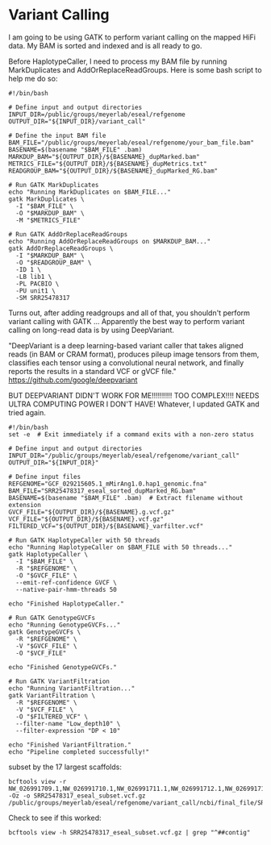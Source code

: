 # Variant Calling
I am going to be using GATK to perform variant calling on the mapped HiFi data. My BAM is sorted and indexed and is all ready to go. 

Before HaplotypeCaller, I need to process my BAM file by running MarkDuplicates and AddOrReplaceReadGroups. Here is some bash script to help me do so: 

```console
#!/bin/bash

# Define input and output directories
INPUT_DIR=/public/groups/meyerlab/eseal/refgenome 
OUTPUT_DIR="${INPUT_DIR}/variant_call"

# Define the input BAM file
BAM_FILE="/public/groups/meyerlab/eseal/refgenome/your_bam_file.bam"
BASENAME=$(basename "$BAM_FILE" .bam)
MARKDUP_BAM="${OUTPUT_DIR}/${BASENAME}_dupMarked.bam"
METRICS_FILE="${OUTPUT_DIR}/${BASENAME}_dupMetrics.txt"
READGROUP_BAM="${OUTPUT_DIR}/${BASENAME}_dupMarked_RG.bam"

# Run GATK MarkDuplicates
echo "Running MarkDuplicates on $BAM_FILE..."
gatk MarkDuplicates \
  -I "$BAM_FILE" \
  -O "$MARKDUP_BAM" \
  -M "$METRICS_FILE"

# Run GATK AddOrReplaceReadGroups
echo "Running AddOrReplaceReadGroups on $MARKDUP_BAM..."
gatk AddOrReplaceReadGroups \
  -I "$MARKDUP_BAM" \
  -O "$READGROUP_BAM" \
  -ID 1 \
  -LB lib1 \
  -PL PACBIO \
  -PU unit1 \
  -SM SRR25478317

```

Turns out, after adding readgroups and all of that, you shouldn't perform variant calling with GATK ... Apparently the best way to perform variant calling on long-read data is by using DeepVariant. 

"DeepVariant is a deep learning-based variant caller that takes aligned reads (in BAM or CRAM format), produces pileup image tensors from them, classifies each tensor using a convolutional neural network, and finally reports the results in a standard VCF or gVCF file." https://github.com/google/deepvariant

BUT DEEPVARIANT DIDN'T WORK FOR ME!!!!!!!!!! TOO COMPLEX!!!! NEEDS ULTRA COMPUTING POWER I DON'T HAVE! Whatever, I updated GATK and tried again. 

```console
#!/bin/bash
set -e  # Exit immediately if a command exits with a non-zero status

# Define input and output directories
INPUT_DIR="/public/groups/meyerlab/eseal/refgenome/variant_call"
OUTPUT_DIR="${INPUT_DIR}"

# Define input files
REFGENOME="GCF_029215605.1_mMirAng1.0.hap1_genomic.fna"
BAM_FILE="SRR25478317_eseal_sorted_dupMarked_RG.bam"
BASENAME=$(basename "$BAM_FILE" .bam)  # Extract filename without extension
GVCF_FILE="${OUTPUT_DIR}/${BASENAME}.g.vcf.gz"
VCF_FILE="${OUTPUT_DIR}/${BASENAME}.vcf.gz"
FILTERED_VCF="${OUTPUT_DIR}/${BASENAME}_varfilter.vcf"

# Run GATK HaplotypeCaller with 50 threads
echo "Running HaplotypeCaller on $BAM_FILE with 50 threads..."
gatk HaplotypeCaller \
  -I "$BAM_FILE" \
  -R "$REFGENOME" \
  -O "$GVCF_FILE" \
  --emit-ref-confidence GVCF \
  --native-pair-hmm-threads 50

echo "Finished HaplotypeCaller."

# Run GATK GenotypeGVCFs
echo "Running GenotypeGVCFs..."
gatk GenotypeGVCFs \
  -R "$REFGENOME" \
  -V "$GVCF_FILE" \
  -O "$VCF_FILE"

echo "Finished GenotypeGVCFs."

# Run GATK VariantFiltration
echo "Running VariantFiltration..."
gatk VariantFiltration \
  -R "$REFGENOME" \
  -V "$VCF_FILE" \
  -O "$FILTERED_VCF" \
  --filter-name "Low_depth10" \
  --filter-expression "DP < 10"

echo "Finished VariantFiltration."
echo "Pipeline completed successfully!"
```

subset by the 17 largest scaffolds: 

    bcftools view -r NW_026991709.1,NW_026991710.1,NW_026991711.1,NW_026991712.1,NW_026991713.1,NW_026991714.1,NW_026991715.1,NW_026991716.1,NW_026991717.1,NW_026991718.1,NW_026991719.1,NW_026991720.1,NW_026991721.1,NW_026991722.1,NW_026991723.1,NW_026991724.1,NW_026991725.1 -Oz -o SRR25478317_eseal_subset.vcf.gz /public/groups/meyerlab/eseal/refgenome/variant_call/ncbi/final_file/SRR25478317_eseal_varfilter.vcf.gz

Check to see if this worked: 

    bcftools view -h SRR25478317_eseal_subset.vcf.gz | grep "^##contig"
